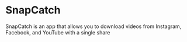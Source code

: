 # SnapCatch
SnapCatch is an app that allows you to download videos from Instagram, Facebook, and YouTube with a single share

